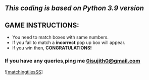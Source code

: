 ## *This coding is based on Python 3.9 version*
## GAME INSTRUCTIONS:
- You need to match boxes with same numbers.
- If you fail to match a **incorrect** pop up box will appear.
- If you win then, **CONGRATULATIONS!**
### If you have any queries,ping me <0isujith0@gmail.com>
![[matchingtilesSS](C:/Users/Sujith/Documents/matchingtilesSS.png)]
